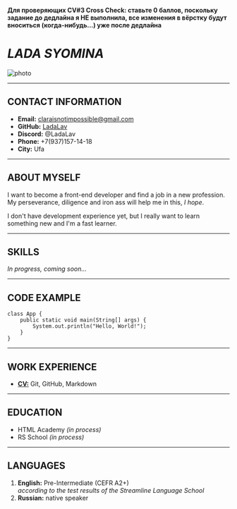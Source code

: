**Для проверяющих CV#3 Cross Check: ставьте 0 баллов, поскольку задание до дедлайна я НЕ выполнила, все изменения в вёрстку будут вноситься (когда-нибудь...) уже после дедлайна**


# ***LADA SYOMINA***



![photo](https://sun9-east.userapi.com/sun9-25/s/v1/if1/BVvJcF_ZvPHhOAzvL73hyvSzLPKSj04rHh9urGibMyTFJwm1Lk9FTHTGtf47KOZWUsjchDnc.jpg?size=2560x1898&quality=96&type=album)


------------------------------------------------


## **CONTACT INFORMATION**

+ **Email:** claraisnotimpossible@gmail.com
+ **GitHub:** [LadaLav](https://github.com/LadaLav)
+ **Discord:** @LadaLav
+ **Phone:** +7(937)157-14-18
+ **City:** Ufa

-----------------------------------------------------

## **ABOUT MYSELF**

I want to become a front-end developer and find a job in a new profession.  
My perseverance, diligence and iron ass will help me in this, *I hope*.

I don't have development experience yet, but I really want to learn something new and I'm a fast learner.

---------------------------------------------

## **SKILLS**

*In progress, coming soon...*

---------------------------------------------

## **CODE EXAMPLE**

```
class App {
    public static void main(String[] args) {
        System.out.println("Hello, World!");
    }
}
```

-----------------------------

## **WORK EXPERIENCE**

+ [**CV:**](https://LadaLav.github.io/rsschool-cv/cv) Git, GitHub, Markdown

---------------------------------------------

## **EDUCATION**

+ HTML Academy *(in process)*
+ RS School *(in process)*

---------------------------------------------

## **LANGUAGES**

1. **English:** Pre-Intermediate (CEFR A2+)  
*according to the test results of the Streamline Language School*
1. **Russian:** native speaker